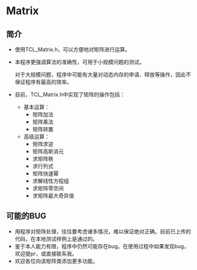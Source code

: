 # Matrix

## 简介

- 使用TCL_Matrix.h，可以方便地对矩阵进行运算。

- 本程序更强调算法的准确性，可用于小规模问题的测试。

  对于大规模问题，程序中可能有大量对动态内存的申请、释放等操作，因此不保证程序有最高的效率。

- 目前，TCL_Matrix.h中实现了矩阵的操作包括：

  - 基本运算：
    - 矩阵加法
    - 矩阵乘法
    - 矩阵转置
  - 高级运算：
    - 矩阵求逆
    - 矩阵高斯消元
    - 求矩阵秩
    - 求行列式
    - 矩阵快速幂
    - 求解线性方程组
    - 求矩阵零空间
    - 求矩阵最大奇异值

## 可能的BUG

- 用程序对矩阵处理，往往要考虑诸多情况，难以保证绝对正确。目前已上传的代码，在本地测试样例上是通过的。
- 鉴于本人能力有限，程序中仍然可能存在bug。在使用过程中如果发现bug，欢迎提pr，或直接联系我。
- 欢迎各位向该矩阵类添加更多功能。
